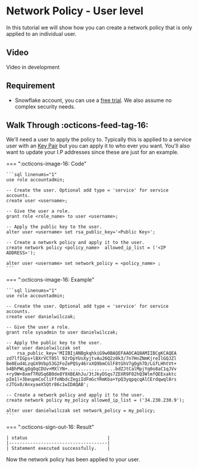 # Network Policy - User level
In this tutorial we will show how you can create a network policy that is only applied to an individual user.

## Video
Video in development

## Requirement
- Snowflake account, you can use a [free trial](https://signup.snowflake.com/). We also assume no complex security needs.

## Walk Through :octicons-feed-tag-16:
We'll need a user to apply the policy to. Typically this is applied to a service user with an [Key Pair](https://sfc-gh-dwilczak.github.io/configurations/security/key_pair/) but you can apply it to who ever you want. You'll also want to update your I.P addresses since these are just for an example.

=== ":octicons-image-16: Code"

    ```sql linenums="1"
    use role accountadmin;

    -- Create the user. Optional add type = 'service' for service accounts.
    create user <username>;

    -- Give the user a role.
    grant role <role_name> to user <username>;

    -- Apply the public key to the user.
    alter user <username> set rsa_public_key='<Public Key>';

    -- Create a network policy and apply it to the user. 
    create network policy <policy_name>  allowed_ip_list = ('<IP ADDRESS>');

    alter user <username> set network_policy = <policy_name> ;
    ```

=== ":octicons-image-16: Example"

    ```sql linenums="1"
    use role accountadmin;

    -- Create the user. Optional add type = 'service' for service accounts.
    create user danielwilczak;

    -- Give the user a role.
    grant role sysadmin to user danielwilczak;

    -- Apply the public key to the user.
    alter user danielwilczak set 
        rsa_public_key='MIIBIjANBgkqhkiG9w0BAQEFAAOCAQ8AMIIBCgKCAQEA
    zd7lfIGps+lBXrVCT05l 92rDpYUsXyjtvAu26Q2z0k3/7n7HnZNmKjreIlGQJZl
    Be0Eud4LzqGX9Vbp53G2FoZePQSy46rxXQ9bmCGlF8tGhV7gOgh7D/LGfLHhtVt+
    b4BhPWLgOqOqCDUv+MXlYN+..................bdZJtCalMpjYq0o8aC1qJVv
    +ry9W+8xmfTRUSq6B0de8Y9XBEAhJu/3tJkyDSqs7ZEXR9F02hQ3WlmfQEExaktc
    pIm1l+3beupmCoCliFfoNbdcZegiIdFmGcYRmKba+YpQ3yqpqcqAlCErdqwql8rs
    cJTGx0/AnxyaeX5Qtr86c1wIDAQAB';

    -- Create a network policy and apply it to the user. 
    create network policy my_policy allowed_ip_list = ('34.230.230.9');
    
    alter user danielwilczak set network_policy = my_policy;
    ```

=== ":octicons-sign-out-16: Result"

    | status                              |
    |-------------------------------------|
    | Statement executed successfully.    |


Now the network policy has been applied to your user.